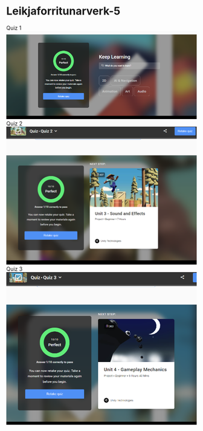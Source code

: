 # Leikjaforritunarverk-5
Quiz 1
![Quiz 1](https://github.com/Beaxadity/Leikjaverkefni5munsetjaverkefni-repositor-i-/blob/master/Myndir/Quiz%201.PNG)
Quiz 2
![Quiz 2](https://github.com/Beaxadity/Leikjaverkefni5munsetjaverkefni-repositor-i-/blob/master/Myndir/Quiz%202.PNG)
Quiz 3
![Quiz 3](https://github.com/Beaxadity/Leikjaverkefni5munsetjaverkefni-repositor-i-/blob/master/Myndir/Quiz%203.PNG)
